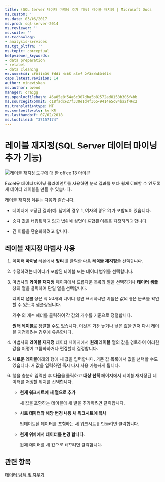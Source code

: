 ```yaml
---
title: (SQL Server 데이터 마이닝 추가 기능) 레이블 재지정 | Microsoft Docs
ms.custom: ''
ms.date: 03/06/2017
ms.prod: sql-server-2014
ms.reviewer: ''
ms.suite: ''
ms.technology:
- analysis-services
ms.tgt_pltfrm: ''
ms.topic: conceptual
helpviewer_keywords:
- data preparation
- relabel
- data cleaning
ms.assetid: af041b39-fdd1-4cb5-a5ef-2f3ddab84614
caps.latest.revision: 14
author: minewiskan
ms.author: owend
manager: craigg
ms.openlocfilehash: 46a05e8f54a6c307dba5b82572ad8158b305f4bb
ms.sourcegitcommit: c18fadce27f330e1d4f36549414e5c84ba2f46c2
ms.translationtype: MT
ms.contentlocale: ko-KR
ms.lasthandoff: 07/02/2018
ms.locfileid: "37157174"
---
```

# <a name="relabel-sql-server-data-mining-add-ins"></a>레이블 재지정(SQL Server 데이터 마이닝 추가 기능)
  ![레이블 재지정 도구에 대 한 office 13 아이콘](media/dm13-relabel.gif "레이블 재지정 도구에 대 한 Office 13 아이콘")  
  
 Excel용 데이터 마이닝 클라이언트를 사용하면 분석 결과를 보다 쉽게 이해할 수 있도록 새 데이터 레이블을 만들 수 있습니다.  
  
 레이블 재지정 이유는 다음과 같습니다.  
  
-   데이터에 코딩된 결과(예: 남자의 경우 1, 여자의 경우 2)가 포함되어 있습니다.  
  
-   숫자 값을 버킷팅하고 있고 범위에 설명이 포함된 이름을 지정하려고 합니다.  
  
-   긴 이름을 단순화하려고 합니다.  
  
## <a name="using-the-relabel-wizard"></a>레이블 재지정 마법사 사용  
  
1.  **데이터 마이닝** 리본에서 **정리** 를 클릭한 다음 **레이블 재지정**을 선택합니다.  
  
2.  수정하려는 데이터가 포함된 테이블 또는 데이터 범위를 선택합니다.  
  
3.  마법사의 **레이블 재지정** 페이지에서 드롭다운 목록의 열을 선택하거나 **데이터 샘플** 창의 열을 클릭하여 단일 열을 선택합니다.  
  
     **데이터 샘플** 창은 약 50개의 데이터 행만 표시하지만 이들은 값의 좋은 분포를 확인할 수 있도록 샘플링됩니다.  
  
     **개수** 의 개수 헤더를 클릭하여 각 값의 개수를 기준으로 정렬합니다.  
  
     **원래 레이블**로 정렬할 수도 있습니다. 이것은 가장 높거나 낮은 값을 먼저 다시 레이블 지정하려는 경우에 유용합니다.  
  
4.  마법사의 **레이블 재지정** 데이터 페이지에서 **원래 레이블** 열의 값을 검토하여 이러한 값을 어떻게 그룹화하거나 편집할지 결정합니다.  
  
5.  **새로운 레이블**아래의 행에 새 값을 입력합니다. 기존 값 목록에서 값을 선택할 수도 있습니다. 새 값을 입력하면 즉시 다시 사용 가능하게 됩니다.  
  
6.  행을 충분히 입력한 후 **다음**을 클릭하고 **대상 선택** 페이지에서 레이블 재지정된 데이터를 저장할 위치를 선택합니다.  
  
    -   **현재 워크시트에 새 열으로 추가**  
  
         새 값을 포함하는 테이블에 새 열을 추가하려면 클릭합니다.  
  
    -   **시트 데이터와 해당 변경 내용 새 워크시트에 복사**  
  
         업데이트된 데이터를 포함하는 새 워크시트를 만들려면 클릭합니다.  
  
    -   **현재 위치에서 데이터를 변경 합니다.**  
  
         원래 데이터를 새 값으로 바꾸려면 클릭합니다.  
  
## <a name="see-also"></a>관련 항목  
 [데이터 탐색 및 지우기](exploring-and-cleaning-data.md)  
  
  
